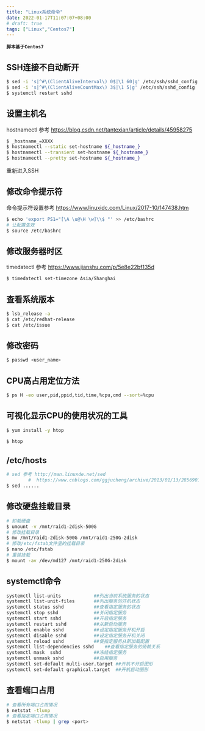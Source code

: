 ```yaml
---
title: "Linux系统命令"
date: 2022-01-17T11:07:07+08:00
# draft: true
tags: ["Linux","Centos7"]
---
```


**`脚本基于Centos7`**

## SSH连接不自动断开

```bash
$ sed -i 's|^#\(ClientAliveInterval\) 0$|\1 60|g' /etc/ssh/sshd_config
$ sed -i 's|^#\(ClientAliveCountMax\) 3$|\1 5|g' /etc/ssh/sshd_config
$ systemctl restart sshd
```

## 设置主机名

hostnamectl 参考 https://blog.csdn.net/tantexian/article/details/45958275

```bash
$ _hostname_=XXXX
$ hostnamectl --static set-hostname ${_hostname_}
$ hostnamectl --transient set-hostname ${_hostname_}
$ hostnamectl --pretty set-hostname ${_hostname_}
```

重新进入SSH


## 修改命令提示符

命令提示符设置参考 https://www.linuxidc.com/Linux/2017-10/147438.htm

```bash
$ echo 'export PS1="[\A \u@\H \w]\\$ "' >> /etc/bashrc
# 让配置生效
$ source /etc/bashrc
```

## 修改服务器时区

timedatectl 参考 https://www.jianshu.com/p/5e8e22bf135d

```bash
$ timedatectl set-timezone Asia/Shanghai
```

## 查看系统版本

```bash
$ lsb_release -a
$ cat /etc/redhat-release
$ cat /etc/issue
```

## 修改密码

```bash
$ passwd <user_name>
```

## CPU高占用定位方法

```bash
$ ps H -eo user,pid,ppid,tid,time,%cpu,cmd --sort=%cpu
```

## 可视化显示CPU的使用状况的工具

```bash
$ yum install -y htop

$ htop
```

## /etc/hosts

```bash
# sed 参考 http://man.linuxde.net/sed
        #  https://www.cnblogs.com/ggjucheng/archive/2013/01/13/2856901.html
$ sed ......
```

## 修改硬盘挂载目录

```bash
# 卸载硬盘
$ umount -v /mnt/raid1-2disk-500G
# 修改挂载目录
$ mv /mnt/raid1-2disk-500G /mnt/raid1-250G-2disk
# 修改/etc/fstab文件里的挂载目录
$ nano /etc/fstab
# 重装挂载
$ mount -av /dev/md127 /mnt/raid1-250G-2disk
```

## systemctl命令

```bash
systemctl list-units            ##列出当前系统服务的状态
systemctl list-unit-files       ##列出服务的开机状态
systemctl status sshd           ##查看指定服务的状态
systemctl stop sshd             ##关闭指定服务
systemctl start sshd            ##开启指定服务
systemctl restart sshd          ##从新启动服务
systemctl enable sshd           ##设定指定服务开机开启
systemctl disable sshd          ##设定指定服务开机关闭
systemctl reload sshd           ##使指定服务从新加载配置
systemctl list-dependencies sshd    ##查看指定服务的倚赖关系
systemctl mask  sshd            ##冻结指定服务
systemctl unmask sshd           ##启用服务
systemctl set-default multi-user.target ##开机不开启图形
systemctl set-default graphical.target  ##开机启动图形
```

## 查看端口占用
```bash
# 查看所有端口占用情况
$ netstat -tlunp
# 查看指定端口占用情况
$ netstat -tlunp | grep <port>
```
